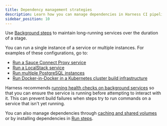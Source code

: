 ```yaml
---
title: Dependency management strategies
description: Learn how you can manage dependencies in Harness CI pipelines.
sidebar_position: 10
---
```


Use [Background steps](./background-step-settings) to maintain long-running services over the duration of a stage.

You can run a single instance of a service or multiple instances. For examples of these configurations, go to:

* [Run a Sauce Connect Proxy service](./ci-saucelabs-background-step.md)
* [Run a LocalStack service](./ci-localstack-background-step.md)
* [Run multiple PostgreSQL instances](./multiple-postgres.md)
* [Run Docker-in-Docker in a Kubernetes cluster build infrastructure](./run-docker-in-docker-in-a-ci-stage.md)

Harness recommends [running health checks on background services](./health-check-services.md) so that you can ensure the service is running before attempting to interact with it. This can prevent build failures when steps try to run commands on a service that isn't yet running.

You can also manage dependencies through [caching and shared volumes](../caching-ci-data/share-ci-data-across-steps-and-stages.md) or by installing dependencies in [Run steps](../run-step-settings.md).
